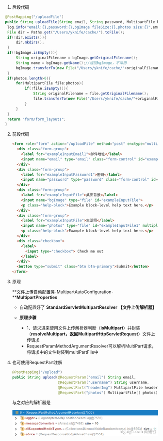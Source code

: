 1. 后段代码

  ```java
  @PostMapping("/uploadFile")
  public String uploadFile(String email, String password, MultipartFile bgImage,MultipartFile[] photos) throws IOException {
   log.info("email:{},password:{},bgImage fileSize:{},photos size:{}",email,password,bgImage.getSize(),photos.length);
   File dir = Paths.get("/Users/yknife/cache/").toFile();
   if(!dir.exists()){
       dir.mkdirs();
   }
   if(!bgImage.isEmpty()){
       String originalFilename = bgImage.getOriginalFilename();
       String name = bgImage.getName();//返回bgImage，不常用
       bgImage.transferTo(new File("/Users/yknife/cache/"+originalFilename));
   }
   if(photos.length>0){
       for(MultipartFile file:photos){
           if(!file.isEmpty()){
               String originalFilename = file.getOriginalFilename();
               file.transferTo(new File("/Users/yknife/cache/"+originalFilename));
           }
       }
   }
   return "form/form_layouts";
  }
  ```
2. 前段代码

   ```html
   <form role="form" action="/uploadFile" method="post" enctype="multipart/form-data">
     <div class="form-group">
       <label for="exampleInputEmail1">邮件地址</label>
       <input name="email" type="email" class="form-control" id="exampleInputEmail1" placeholder="Enter email">
     </div>
     <div class="form-group">
       <label for="exampleInputPassword1">密码</label>
       <input name="password" type="password" class="form-control" id="exampleInputPassword1" placeholder="Password">
     </div>
     <div class="form-group">
       <label for="exampleInputFile">桌面背景</label>
       <input name="bgImage" type="file" id="exampleInputFile">
       <p class="help-block">Example block-level help text here.</p>
     </div>
     <div class="form-group">
       <label for="exampleInputFile">生活照</label>
       <input name="photos" type="file" id="exampleInputFile1" multiple>
       <p class="help-block">Example block-level help text here.</p>
     </div>
     <div class="checkbox">
       <label>
         <input type="checkbox"> Check me out
       </label>
     </div>
     <button type="submit" class="btn btn-primary">Submit</button>
   </form>
   ```

3. 原理

   **文件上传自动配置类-MultipartAutoConfiguration-****MultipartProperties**

   - 自动配置好了 **StandardServletMultipartResolver   【文件上传解析器】**

   - **原理步骤**

     - 1、请求进来使用文件上传解析器判断（**isMultipart**）并封装（**resolveMultipart，**返回**MultipartHttpServletRequest**）文件上传请求
     - RequestParamMethodArgumentResolver可以解析MultiPart请求，将请求中的文件封装到multiPartFile中

     

4. 也可使用RequestPart注解

   ```java
   @PostMapping("/upload")
   public String upload(@RequestParam("email") String email,
                        @RequestParam("username") String username,
                        @RequestPart("headerImg") MultipartFile headerImg,
                        @RequestPart("photos") MultipartFile[] photos)
   ```

   与之对应的解析器是

   ![image.png](上传文件.assets/1605847414866-32b6cc9c-5191-4052-92eb-069d652dfbf9.png)

